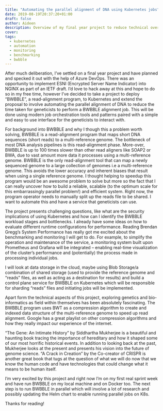 ```yaml
---
title: "Automating the parallel alignment of DNA using Kubernetes jobs"
date: 2019-08-19T20:37:20+01:00
draft: false
author: Aideen
description: Overview of my final year project to reduce technical overhead and time for geneticists to perform alignment jobs.
cover:
tags:
  - kubernetes
  - automation
  - monitoring
  - benchmarking
  - bwbble
---
```


After much deliberation, I’ve settled on a final year project and have planned and specked it out with the help of Azure DevOps. There was an opportunity to implement ESNI (Encrypted Server Name Indicator) into NGINX as part of an IETF draft. I’d love to hack away at this and hope to do so in my free time, however I’ve decided to take a project to deploy “BWBBLE”, a read-alignment program, to Kubernetes and extend the proposal to involve automating the parallel alignment of DNA to reduce the time taken for geneticists to perform a BWBBLE alignment job. This will be done using modern job orchestration tools and patterns paired with a simple and easy to use interface for the geneticists to interact with.

For background into BWBBLE and why I though this a problem worth solving, BWBBLE is a read-alignment program that maps short DNA sequences (short reads) to a multi-reference genome. The bottleneck of most DNA analysis pipelines is this read-alignment phase. More-over, BWBBLE is up to 100 times slower than other read aligners like SOAP2 or BWA, due to vast amount more data it processes using a multi-reference genome. BWBBLE is the only read-alignment tool that can map a newly sequenced genome to a large collection of genomes i.e a multi-reference genome. This avoids the lower accuracy and inherent biases that result when using a single reference genome. I thought helping to speedup this program would be an awesome problem to solve but more so the fact that I can really uncover how to build a reliable, scalable (to the optimum scale for this embarrassingly parallel problem!) and efficient system. Right now, the program operator needs to manually split up the reads file to be shared. I want to automate this and have a service that geneticists can use.

The project presents challenging questions, like what are the security implications of using Kubernetes and how can I identify the BWBBLE workload stages and bottlenecks. I already have some ideas on how to evaluate different runtime configurations for performance. Reading Brendan Gregg’s System Performance has really got me excited about the benchmarking and monitoring I will get to do. For example, to simplify the operation and maintenance of the service, a monitoring system built upon Prometheus and Grafana will be integrated – enabling real-time visualization of the cluster’s performance and (potentially) the process made in processing individual jobs.

I will look at data storage in the cloud, maybe using Blob Storage/a combination of shared storage (used to provide the reference genome and “reads” files, as well as acting as a destination for results) and build a control plane service for BWBBLE on Kubernetes which will be responsible for sharding “reads” files and initiating jobs will be implemented.

Apart form the technical aspects of this project, exploring genetics and bio-informatics as field within themselves has been absolutely fascinating. The BWBBLE program uses BWT as a compression algorithm to create and indexed data structure of the multi-reference genome to speed up read alignment. Google has a great playlist on other compression algorithms and how they really impact our experience of the internet.

“The Gene: An Intimate History” by Siddhartha Mukherjee is a beautiful and haunting book tracing the importance of hereditary and how it shaped some of our most horrific historical events. In addition to looking back at the past, Mukherjee looks at the present and presents his vision into the future of genome science. “A Crack in Creation” by the Co-creator of CRISPR is another great book that tugs at the question of what we will do now that we know the human code and have technologies that could change what it means to be human itself.

I’m very excited by this project and right now I’m on my first real sprint week and have run BWBBLE on my local machine and on Docker too. The next step is to run BWBBLE in parallel which will involve a lot of research and possibly updating the Helm chart to enable running parallel jobs on K8s.

Thanks for reading!
